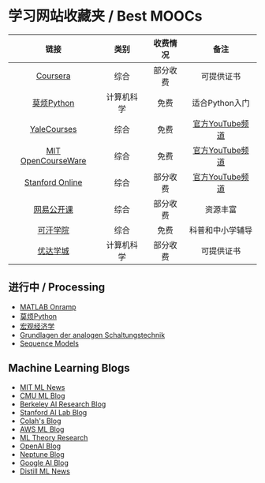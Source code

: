 # 学习网站收藏夹 / Best MOOCs

|                                链接                                 |    类别    | 收费情况 |                                    备注                                     |
|:-------------------------------------------------------------------:|:----------:|:--------:|:---------------------------------------------------------------------------:|
|                [Coursera](https://www.coursera.org/)                |    综合    | 部分收费 |                                 可提供证书                                  |
|             [莫烦Python](https://morvanzhou.github.io/)             | 计算机科学 |   免费   |                               适合Python入门                                |
|     [YaleCourses](https://poorvucenter.yale.edu/online-courses)     |    综合    |   免费   |         [官方YouTube频道](https://www.youtube.com/user/YaleCourses)         |
|         [MIT OpenCourseWare](https://ocw.mit.edu/index.htm)         |    综合    |   免费   | [官方YouTube频道](https://www.youtube.com/channel/UCEBb1b_L6zDS3xTUrIALZOw) |
| [Stanford Online](https://online.stanford.edu/courses-and-programs) |    综合    | 部分收费 | [官方YouTube频道](https://www.youtube.com/channel/UCBa5G_ESCn8Yd4vw5U-gIcg) |
|                 [网易公开课](https://open.163.com/)                 |    综合    | 部分收费 |                                  资源丰富                                   |
|               [可汗学院](https://zh.khanacademy.org/)               |    综合    |   免费   |                              科普和中小学辅导                               |
|                [优达学城](https://www.udacity.com/)                 | 计算机科学 | 部分收费 |                                 可提供证书                                  |

## 进行中 / Processing

- [MATLAB Onramp](https://matlabacademy.mathworks.com/cn)
- [莫烦Python](https://morvanzhou.github.io/tutorials/data-manipulation/np-pd/)
- [宏观经济学](http://open.163.com/newview/movie/free?pid=MDPKB7S47&mid=MDPKBDOII)
- [Grundlagen der analogen Schaltungstechnik](http://gst.tu-ilmenau.de/)
- [Sequence Models](https://www.coursera.org/learn/nlp-sequence-models/home/welcome)

## Machine Learning Blogs
- [MIT ML News](https://news.mit.edu/topic/machine-learning)
- [CMU ML Blog](https://blog.ml.cmu.edu/)
- [Berkeley AI Research Blog](https://bair.berkeley.edu/blog/)
- [Stanford AI Lab Blog](http://ai.stanford.edu/blog/)
- [Colah's Blog](https://colah.github.io/)
- [AWS ML Blog](https://aws.amazon.com/blogs/machine-learning/)
- [ML Theory Research](https://hunch.net/)
- [OpenAI Blog](https://openai.com/blog/)
- [Neptune Blog](https://neptune.ai/blog)
- [Google AI Blog](https://ai.googleblog.com/search/label/Machine%20Learning)
- [Distill ML News](https://distill.pub/)
